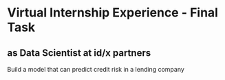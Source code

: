 # Virtual Internship Experience - Final Task
## as Data Scientist at id/x partners
Build a model that can predict credit risk in a lending company

